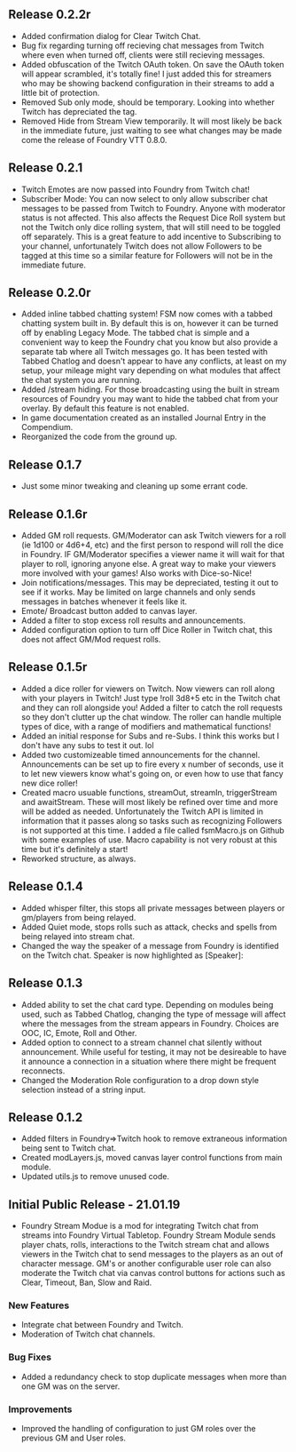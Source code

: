 ## Release 0.2.2r
- Added confirmation dialog for Clear Twitch Chat.
- Bug fix regarding turning off recieving chat messages from Twitch where even when turned off, clients were still recieving messages.
- Added obfuscation of the Twitch OAuth token. On save the OAuth token will appear scrambled, it's totally fine! I just added this for streamers who may be showing
backend configuration in their streams to add a little bit of protection.
- Removed Sub only mode, should be temporary. Looking into whether Twitch has depreciated the tag.
- Removed Hide from Stream View temporarily. It will most likely be back in the immediate future, just waiting to see what changes may be made come the release
of Foundry VTT 0.8.0.

## Release 0.2.1
- Twitch Emotes are now passed into Foundry from Twitch chat! 
- Subscriber Mode: You can now select to only allow subscriber chat messages to be passed from Twitch to Foundry. Anyone with moderator status is not affected. This
also affects the Request Dice Roll system but not the Twitch only dice rolling system, that will still need to be toggled off separately. This is a great 
feature to add incentive to Subscribing to your channel, unfortunately Twitch does not allow Followers to be tagged at this time so a similar feature for Followers
will not be in the immediate future.

## Release 0.2.0r
- Added inline tabbed chatting system! FSM now comes with a tabbed chatting system built in. By default this is on, however it can be turned off by enabling Legacy Mode.
The tabbed chat is simple and a convenient way to keep the Foundry chat you know but also provide a separate tab where all Twitch messages go. It has been tested with 
Tabbed Chatlog and doesn't appear to have any conflicts, at least on my setup, your mileage might vary depending on what modules that affect the chat system you are running.
- Added /stream hiding. For those broadcasting using the built in stream resources of Foundry you may want to hide the tabbed chat from your overlay. By default this 
feature is not enabled.
- In game documentation created as an installed Journal Entry in the Compendium.
- Reorganized the code from the ground up. 

## Release 0.1.7
- Just some minor tweaking and cleaning up some errant code.

## Release 0.1.6r
- Added GM roll requests. GM/Moderator can ask Twitch viewers for a roll (ie 1d100 or 4d6+4, etc) and the first person to respond will
roll the dice in Foundry. IF GM/Moderator specifies a viewer name it will wait for that player to roll, ignoring anyone else. A great 
way to make your viewers more involved with your games! Also works with Dice-so-Nice! 
- Join notifications/messages. This may be depreciated, testing it out to see if it works. May be limited on large channels and only
sends messages in batches whenever it feels like it. 
- Emote/ Broadcast button added to canvas layer.
- Added a filter to stop excess roll results and announcements.
- Added configuration option to turn off Dice Roller in Twitch chat, this does not affect GM/Mod request rolls.

## Release 0.1.5r
- Added a dice roller for viewers on Twitch. Now viewers can roll along with your players in Twitch! Just type !roll 3d8+5 etc in the 
Twitch chat and they can roll alongside you! Added a filter to catch the roll requests so they don't clutter up the chat window. The 
roller can handle multiple types of dice, with a range of modifiers and mathematical functions!
- Added an initial response for Subs and re-Subs. I think this works but I don't have any subs to test it out. lol
- Added two customizeable timed announcements for the channel. Announcements can be set up to fire every x number of seconds, use it to 
let new viewers know what's going on, or even how to use that fancy new dice roller!
- Created macro usuable functions, streamOut, streamIn, triggerStream and awaitStream. These will most likely be refined over time and more will be
added as needed. Unfortunately the Twitch API is limited in information that it passes along so tasks such as recognizing Followers is not
supported at this time. I added a file called fsmMacro.js on Github with some examples of use. Macro capability is not very robust at this
time but it's definitely a start! 
- Reworked structure, as always.

## Release 0.1.4
- Added whisper filter, this stops all private messages between players or gm/players from being relayed.
- Added Quiet mode, stops rolls such as attack, checks and spells from being relayed into stream chat.
- Changed the way the speaker of a message from Foundry is identified on the Twitch chat. Speaker is now highlighted as \[Speaker\]:

## Release 0.1.3
- Added ability to set the chat card type. Depending on modules being used, such as Tabbed Chatlog, changing the type of message will affect
where the messages from the stream appears in Foundry. Choices are OOC, IC, Emote, Roll and Other.
- Added option to connect to a stream channel chat silently without announcement. While useful for testing, it may not be desireable to 
have it announce a connection in a situation where there might be frequent reconnects.
- Changed the Moderation Role configuration to a drop down style selection instead of a string input.

## Release 0.1.2
- Added filters in Foundry=>Twitch hook to remove extraneous information being sent to Twitch chat.
- Created modLayers.js, moved canvas layer control functions from main module.
- Updated utils.js to remove unused code.

## Initial Public Release - 21.01.19
- Foundry Stream Modue is a mod for integrating Twitch chat from streams into Foundry Virtual Tabletop. Foundry Stream Module sends player chats, rolls, interactions to the Twitch stream chat and allows viewers in the Twitch chat to send messages to the players as an out of character message. GM's or another configurable user role can also moderate the Twitch chat via canvas control buttons for actions such as Clear, Timeout, Ban, Slow and Raid.

### New Features
- Integrate chat between Foundry and Twitch.
- Moderation of Twitch chat channels.

### Bug Fixes
- Added a redundancy check to stop duplicate messages when more than one GM was on the server.

### Improvements
- Improved the handling of configuration to just GM roles over the previous GM and User roles. 
